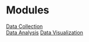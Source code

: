 # Modules

[Data Collection](https://spatialturn.github.io/DataCollection/)  
[Data Analysis](https://spatialturn.github.io/DataAnalysis)
[Data Visualization](https://spatialturn.github.io/DataVisualization)
